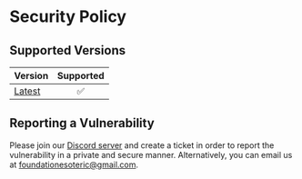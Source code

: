 # Security Policy

## Supported Versions

| Version        | Supported          |
| -------------- | :----------------: |
| [Latest][root] | :white_check_mark: |

## Reporting a Vulnerability

Please join our [Discord server][discord] and create a ticket in order to report the vulnerability in a private and secure manner. Alternatively, you can email us at [foundationesoteric@gmail.com][email].

<!-- Link aliases -->

[root]: ./

<!-- Contact -->

[discord]: https://esoteric.foundation/discord
[email]: mailto:foundationesoteric@gmail.com
